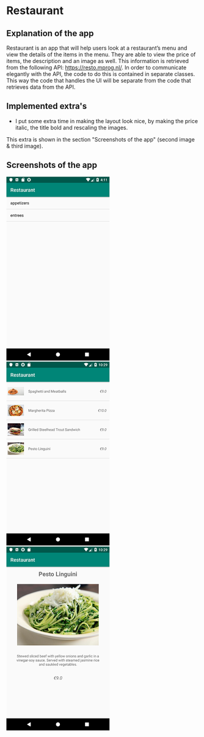 # Restaurant

## Explanation of the app
Restaurant is an app that will help users look at a restaurant’s menu and view the details of the items in the menu. They are able to view the price of items, the description and an image as well. This information is retrieved from the following API: https://resto.mprog.nl/. In order to communicate elegantly with the API, the code to do this is contained in separate classes. This way the code that handles the UI will be separate from the code that retrieves data from the API.

## Implemented extra's
- I put some extra time in making the layout look nice, by making the price italic, the title bold and rescaling the images.

This extra is shown in the section "Screenshots of the app" (second image & third image).

## Screenshots of the app
![](https://github.com/Huikie/Restaurant/blob/master/doc/categories.png)
![](https://github.com/Huikie/Restaurant/blob/master/doc/menu.png)
![](https://github.com/Huikie/Restaurant/blob/master/doc/detail.png)

